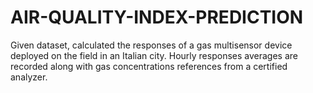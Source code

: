 # AIR-QUALITY-INDEX-PREDICTION
Given dataset, calculated the responses of a gas multisensor device deployed on the field in an Italian city. Hourly responses averages are recorded along with gas concentrations references from a certified analyzer.

